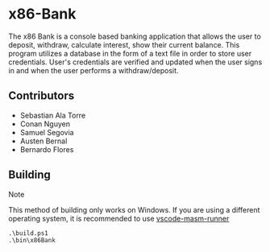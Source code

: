 # x86-Bank

The x86 Bank is a console based banking application that
allows the user to deposit, withdraw, calculate interest,
 show their current balance. This program utilizes a database
in the form of a text file in order to store user credentials.
User's credentials are verified and updated when the user signs
in and when the user performs a withdraw/deposit.

## Contributors

- Sebastian Ala Torre
- Conan Nguyen
- Samuel Segovia
- Austen Bernal
- Bernardo Flores

## Building

> [!NOTE]
> This method of building only works on Windows. If you are using a different operating system, it is recommended to use [vscode-masm-runner](https://github.com/istareatscreens/vscode-masm-runner)

```shell
.\build.ps1
.\bin\x86Bank
```
